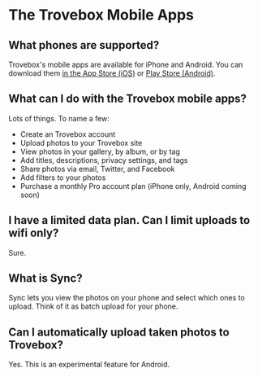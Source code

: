 The Trovebox Mobile Apps
=======================

## What phones are supported?
Trovebox's mobile apps are available for iPhone and Android. You can download them <a href="https://itunes.apple.com/us/app/app-for-openphoto/id511845345?mt=8">in the App Store (iOS)</a> or <a 
href="https://play.google.com/store/apps/details?id=com.trovebox.android.app">Play Store (Android)</a>.

## What can I do with the Trovebox mobile apps?
Lots of things. To name a few: 

* Create an Trovebox account
* Upload photos to your Trovebox site
* View photos in your gallery, by album, or by tag
* Add titles, descriptions, privacy settings, and tags
* Share photos via email, Twitter, and Facebook
* Add filters to your photos
* Purchase a monthly Pro account plan (iPhone only, Android coming soon)

## I have a limited data plan. Can I limit uploads to wifi only?
Sure.

## What is Sync?
Sync lets you view the photos on your phone and select which ones to upload. Think of it as batch upload for your phone.

## Can I automatically upload taken photos to Trovebox?
Yes. This is an experimental feature for Android.

